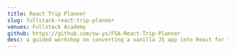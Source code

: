 ```yaml
---
title: React Trip Planner
slug: fullstack-react-trip-planner
venues: Fullstack Academy
github: https://github.com/sw-yx/FSA-React-Trip-Planner
desc: a guided workshop on converting a vanilla JS app into React for the first time.
---
```

